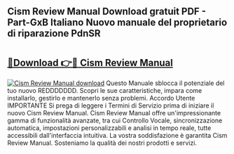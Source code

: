 ## Cism Review Manual Download gratuit PDF - Part-GxB Italiano Nuovo manuale del proprietario di riparazione PdnSR

# <h2><a href="http://dfbuwds.blite.top/?on=Cism+Review+Manual">🔗Download 👉🔴 Cism Review Manual</a></h2>

[![Cism Review Manual download](https://i.imgur.com/lujVjoI.png)](http://dfbuwds.blite.top/?on=Cism+Review+Manual)
Questo Manuale sblocca il potenziale del tuo nuovo REDDDDDDD. Scopri le sue caratteristiche, impara come installarlo, gestirlo e mantenerlo senza problemi. Accordo Utente IMPORTANTE Si prega di leggere i Termini di Servizio prima di iniziare il nuovo Cism Review Manual. Cism Review Manual offre un'impressionante gamma di funzionalità avanzate, tra cui Controllo Vocale, sincronizzazione automatica, impostazioni personalizzabili e analisi in tempo reale, tutte accessibili dall'interfaccia intuitiva. La vostra soddisfazione è garantita Cism Review Manual. Sosteniamo la qualità dei nostri prodotti e servizi.
